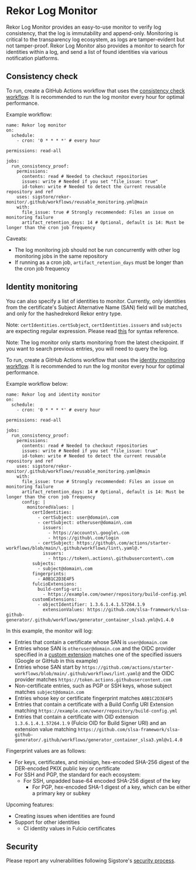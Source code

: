 # Rekor Log Monitor

Rekor Log Monitor provides an easy-to-use monitor to verify log consistency,
that the log is immutability and append-only. Monitoring is critical to
the transparency log ecosystem, as logs are tamper-evident but not tamper-proof.
Rekor Log Monitor also provides a monitor to search for identities within a log,
and send a list of found identities via various notification platforms.

## Consistency check

To run, create a GitHub Actions workflow that uses the
[consistency check workflow](https://github.com/sigstore/rekor-monitor/blob/main/.github/workflows/consistency_check.yml).
It is recommended to run the log monitor every hour for optimal performance.

Example workflow:

```
name: Rekor log monitor
on:
  schedule:
    - cron: '0 * * * *' # every hour

permissions: read-all

jobs:
  run_consistency_proof:
    permissions:
      contents: read # Needed to checkout repositories
      issues: write # Needed if you set "file_issue: true"
      id-token: write # Needed to detect the current reusable repository and ref
    uses: sigstore/rekor-monitor/.github/workflows/reusable_monitoring.yml@main
    with:
      file_issue: true # Strongly recommended: Files an issue on monitoring failure
      artifact_retention_days: 14 # Optional, default is 14: Must be longer than the cron job frequency
```

Caveats:

* The log monitoring job should not be run concurrently with other log monitoring jobs in the same repository
* If running as a cron job, `artifact_retention_days` must be longer than the cron job frequency

## Identity monitoring

You can also specify a list of identities to monitor. Currently, only identities from the certificate's
Subject Alternative Name (SAN) field will be matched, and only for the hashedrekord Rekor entry type.

Note: `certIdentities.certSubject`, `certIdentities.issuers` and `subjects` are expecting regular expression.
Please read [this](https://github.com/google/re2/wiki/Syntax) for syntax reference.

Note: The log monitor only starts monitoring from the latest checkpoint. If you want to search previous
entries, you will need to query the log.

To run, create a GitHub Actions workflow that uses the
[identity monitoring workflow](https://github.com/sigstore/rekor-monitor/blob/main/.github/workflows/identity_monitor.yml).
It is recommended to run the log monitor every hour for optimal performance.

Example workflow below:

```
name: Rekor log and identity monitor
on:
  schedule:
    - cron: '0 * * * *' # every hour

permissions: read-all

jobs:
  run_consistency_proof:
    permissions:
      contents: read # Needed to checkout repositories
      issues: write # Needed if you set "file_issue: true"
      id-token: write # Needed to detect the current reusable repository and ref
    uses: sigstore/rekor-monitor/.github/workflows/reusable_monitoring.yaml@main
    with:
      file_issue: true # Strongly recommended: Files an issue on monitoring failure
      artifact_retention_days: 14 # Optional, default is 14: Must be longer than the cron job frequency
      config: |
        monitoredValues: |
          certIdentities:
            - certSubject: user@domain\.com
            - certSubject: otheruser@domain\.com
              issuers:
                - https://accounts\.google\.com
                - https://github\.com/login
            - certSubject: https://github\.com/actions/starter-workflows/blob/main/\.github/workflows/lint\.yaml@.*
              issuers:
                - https://token\.actions\.githubusercontent\.com
          subjects:
            - subject@domain\.com
          fingerprints:
            - A0B1C2D3E4F5
          fulcioExtensions:
            build-config-uri:
              - https://example.com/owner/repository/build-config.yml
          customExtensions:
            - objectIdentifier: 1.3.6.1.4.1.57264.1.9
              extensionValues: https://github.com/slsa-framework/slsa-github-generator/.github/workflows/generator_container_slsa3.yml@v1.4.0
```

In this example, the monitor will log:

* Entries that contain a certificate whose SAN is `user@domain.com`
* Entries whose SAN is `otheruser@domain.com` and the OIDC provider specified in a [custom extension](https://github.com/sigstore/fulcio/blob/main/docs/oid-info.md#1361415726418--issuer-v2) matches one of the specified issuers (Google or GitHub in this example)
* Entries whose SAN start by `https://github.com/actions/starter-workflows/blob/main/.github/workflows/lint.yaml@` and the OIDC provider matches `https://token.actions.githubusercontent.com`
* Non-certificate entries, such as PGP or SSH keys, whose subject matches `subject@domain.com`
* Entries whose key or certificate fingerprint matches `A0B1C2D3E4F5`
* Entries that contain a certificate with a Build Config URI Extension matching `https://example.com/owner/repository/build-config.yml`
* Entries that contain a certificate with OID extension `1.3.6.1.4.1.57264.1.9` (Fulcio OID for Build Signer URI) and an extension value matching `https://github.com/slsa-framework/slsa-github-generator/.github/workflows/generator_container_slsa3.yml@v1.4.0`

Fingerprint values are as follows:

* For keys, certificates, and minisign, hex-encoded SHA-256 digest of the DER-encoded PKIX public key or certificate
* For SSH and PGP, the standard for each ecosystem:
   * For SSH, unpadded base-64 encoded SHA-256 digest of the key
	 * For PGP, hex-encoded SHA-1 digest of a key, which can be either a primary key or subkey

Upcoming features:

* Creating issues when identities are found
* Support for other identities
   * CI identity values in Fulcio certificates

## Security

Please report any vulnerabilities following Sigstore's [security process](https://github.com/sigstore/.github/blob/main/SECURITY.md).
